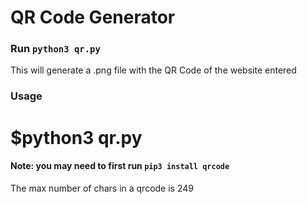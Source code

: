 # QR Code Generator

### Run `python3 qr.py`
This will generate a .png file with the QR Code of the website entered


### Usage
$python3 qr.py
=======
#### Note: you may need to first run `pip3 install qrcode`

The max number of chars in a qrcode is 249
